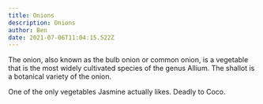 ```yaml
---
title: Onions
description: Onions
author: Ben
date: 2021-07-06T11:04:15.522Z
---
```


The onion, also known as the bulb onion or common onion, is a vegetable that is the most widely cultivated species of the genus Allium. The shallot is a botanical variety of the onion.

One of the only vegetables Jasmine actually likes. Deadly to Coco.
